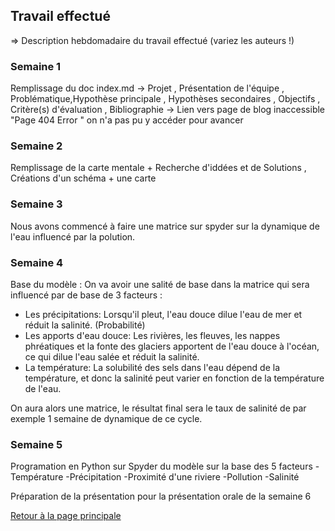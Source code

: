 ## Travail effectué 

=> Description hebdomadaire du travail effectué (variez les auteurs !)

### Semaine 1 
Remplissage du doc index.md -> Projet , Présentation de l'équipe , Problématique,Hypothèse principale , Hypothèses secondaires , Objectifs , Critère(s) d'évaluation , Bibliographie
-> Lien vers page de blog  inaccessible "Page 404  Error " on n'a pas pu y accéder pour  avancer 

### Semaine 2 
Remplissage de la carte mentale + Recherche d'iddées et de Solutions , Créations d'un schéma + une carte 
### Semaine 3
Nous avons commencé à faire une matrice sur spyder sur la dynamique de l'eau influencé par la polution. 

### Semaine 4 
Base du modèle : 
On va avoir une salité de base dans la matrice qui sera influencé par de base de 3 facteurs : 
- Les précipitations: Lorsqu'il pleut, l'eau douce dilue l'eau de mer et réduit la salinité. (Probabilité)
- Les apports d'eau douce: Les rivières, les fleuves, les nappes phréatiques et la fonte des glaciers apportent de l'eau douce à l'océan, ce qui dilue l'eau salée et réduit la salinité.
- La température: La solubilité des sels dans l'eau dépend de la température, et donc la salinité peut varier en fonction de la température de l'eau.

On aura alors une matrice, le résultat final sera le taux de salinité de par exemple 1 semaine de dynamique de ce cycle. 

### Semaine 5
Programation en Python sur Spyder du modèle sur la base des 5 facteurs 
-Température
-Précipitation
-Proximité d'une riviere 
-Pollution 
-Salinité 

Préparation de la présentation pour la présentation orale de la semaine 6 


<a href="index.html"> Retour à la page principale </a>
